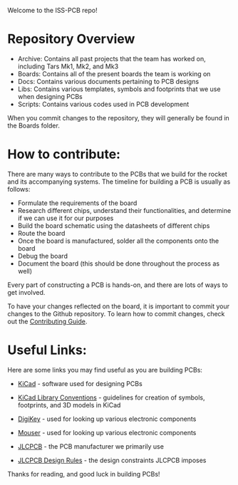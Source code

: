 
Welcome to the ISS-PCB repo! 

# Repository Overview

* Archive: Contains all past projects that the team has worked on, including Tars Mk1, Mk2, and Mk3
* Boards: Contains all of the present boards the team is working on
* Docs: Contains various documents pertaining to PCB designs
* Libs: Contains various templates, symbols and footprints that we use when designing PCBs
* Scripts: Contains various codes used in PCB development

When you commit changes to the repository, they will generally be found in the Boards folder. 

# How to contribute:
There are many ways to contribute to the PCBs that we build for the rocket and its accompanying systems. The timeline for building a PCB is usually as follows: 

* Formulate the requirements of the board
* Research different chips, understand their functionalities, and determine if we can use it for our purposes
* Build the board schematic using the datasheets of different chips 
* Route the board 
* Once the board is manufactured, solder all the components onto the board
* Debug the board 
* Document the board (this should be done throughout the process as well) 

Every part of constructing a PCB is hands-on, and there are lots of ways to get involved. 

To have your changes reflected on the board, it is important to commit your changes to the Github repository. To learn how to commit changes, check out the [Contributing Guide](https://github.com/ISSUIUC/ISS-PCB/blob/main/CONTRIBUTING.md).


# Useful Links:
Here are some links you may find useful as you are building PCBs: 

* [KiCad](https://www.kicad.org/) - software used for designing PCBs 

* [KiCad Library Conventions](https://klc.kicad.org/) - guidelines for creation of symbols, footprints, and 3D models in KiCad

* [DigiKey](https://www.digikey.com/) - used for looking up various electronic components

* [Mouser](https://www.mouser.com/) - used for looking up various electronic components

* [JLCPCB](https://jlcpcb.com) - the PCB manufacturer we primarily use

* [JLCPCB Design Rules](https://jlcpcb.com/capabilities/Capabilities) - the design constraints JLCPCB imposes

Thanks for reading, and good luck in building PCBs! 






